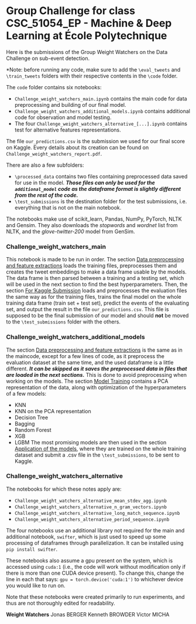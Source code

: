 # Group Challenge for class CSC_51054_EP - Machine & Deep Learning at École Polytechnique

Here is the submissions of the Group Weight Watchers on the Data Challenge on sub-event detection.

*Note: before running any code, make sure to add the `\eval_tweets` and `\train_tweets` folders with their respective contents in the `\code` folder.

The `code` folder contains six notebooks:
 - `Challenge_weight_watchers_main.ipynb` contains the main code for data preprocessing and building of our final model.
 - `Challenge_weight_watchers_additional_models.ipynb` contains additional code for observation and model testing.
 - The four `Challenge_weight_watchers_alternative_[...].ipynb` contains test for alternative features representations.

The file `our_predictions.csv` is the submission we used for our final score on Kaggle. Every details about its creation can be found on `Challenge_weight_watchers_report.pdf`.

There are also a few subfolders:
 - `\processed_data` contains two files containing preprocessed data saved for use in the model. ***Those files can only be used for the `additional_model` code as the dataframe format is slightly different from the rest of the code.***
 - `\test_submissions` is the destination folder for the test submissions, i.e. everything that is not on the main notebook.

The notebooks make use of scikit_learn, Pandas, NumPy, PyTorch, NLTK and Gensim. They also downloads the *stopwords* and *wordnet* list from NLTK, and the *glove-twitter-200* model from GenSim.

### Challenge_weight_watchers_main

This notebook is made to be run in order.
The section <ins>Data preprocessing and feature extractions</ins> loads the training files, preprocesses them and creates the tweet embeddings to make a data frame usable by the models. The data frame is then parsed between a training and a testing set, which will be used in the next section to find the best hyperparameters.
Then, the section <ins>For Kaggle Submission</ins> loads and preprocesses the evaluation files the same way as for the training files, trains the final model on the whole training data frame (train set + test set), predict the events of the evaluating set, and output the result in the file `our_predictions.csv`. This file is supposed to be the final submission of our model and should **not** be moved to the `\test_submissions` folder with the others.

### Challenge_weight_watchers_additional_models

The section <ins>Data preprocessing and feature extractions</ins> is the same as in the maincode, except for a few lines of code, as it preprocess the evaluation dataset at the same time, and the used dataframe is a little different. ***It can be skipped as it saves the preprocessed data in files that are loaded in the next sections.*** This is done to avoid preprocessing when working on the models.
The section <ins>Model Training</ins> contains a PCA representation of the data, along with optimization of the hyperparameters of a few models:
 - KNN
 - KNN on the PCA representation
 - Decision Tree
 - Bagging
 - Random Forest
 - XGB
 - LGBM
The most promising models are then used in the section <ins>Application of the models</ins>, where they are trained on the whole training dataset and submit a .csv file in the `\test_submissions`, to be sent to Kaggle.


### Challenge_weight_watchers_alternative

The notebooks for which these notes apply are:
 * `Challenge_weight_watchers_alternative_mean_stdev_agg.ipynb`
 * `Challenge_weight_watchers_alternative_n_gram_vectors.ipynb`
 * `Challenge_weight_watchers_alternative_long_match_sequence.ipynb`
 * `Challenge_weight_watchers_alternative_period_sequence.ipynb`

The four notebooks use an additional library not required for the main and additional notebook, `swifter`, which is just used to speed up some processing of dataframes through parallelization. It can be installed using ```pip install swifter```.

These notebooks also assume a gpu present on the system, which is accessed using `cuda:1` (i.e., the code will work without modification only if there is more than one CUDA device present). To change this, change the line in each that says: `gpu = torch.device('cuda:1')` to whichever device you would like to run on.

Note that these notebooks were created primarily to run experiments, and thus are not thoroughly edited for readability.

**Weight Watchers**
Jonas BERGER
Kenneth BROWDER
Victor MICHA